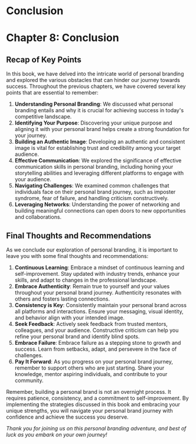 # Conclusion

Chapter 8: Conclusion
=====================

Recap of Key Points
-------------------

In this book, we have delved into the intricate world of personal branding and explored the various obstacles that can hinder our journey towards success. Throughout the previous chapters, we have covered several key points that are essential to remember:

1. **Understanding Personal Branding**: We discussed what personal branding entails and why it is crucial for achieving success in today's competitive landscape.
2. **Identifying Your Purpose**: Discovering your unique purpose and aligning it with your personal brand helps create a strong foundation for your journey.
3. **Building an Authentic Image**: Developing an authentic and consistent image is vital for establishing trust and credibility among your target audience.
4. **Effective Communication**: We explored the significance of effective communication skills in personal branding, including honing your storytelling abilities and leveraging different platforms to engage with your audience.
5. **Navigating Challenges**: We examined common challenges that individuals face on their personal brand journey, such as imposter syndrome, fear of failure, and handling criticism constructively.
6. **Leveraging Networks**: Understanding the power of networking and building meaningful connections can open doors to new opportunities and collaborations.

Final Thoughts and Recommendations
----------------------------------

As we conclude our exploration of personal branding, it is important to leave you with some final thoughts and recommendations:

1. **Continuous Learning**: Embrace a mindset of continuous learning and self-improvement. Stay updated with industry trends, enhance your skills, and adapt to changes in the professional landscape.
2. **Embrace Authenticity**: Remain true to yourself and your values throughout your personal brand journey. Authenticity resonates with others and fosters lasting connections.
3. **Consistency is Key**: Consistently maintain your personal brand across all platforms and interactions. Ensure your messaging, visual identity, and behavior align with your intended image.
4. **Seek Feedback**: Actively seek feedback from trusted mentors, colleagues, and your audience. Constructive criticism can help you refine your personal brand and identify blind spots.
5. **Embrace Failure**: Embrace failure as a stepping stone to growth and success. Learn from setbacks, adapt, and persevere in the face of challenges.
6. **Pay It Forward**: As you progress on your personal brand journey, remember to support others who are just starting. Share your knowledge, mentor aspiring individuals, and contribute to your community.

Remember, building a personal brand is not an overnight process. It requires patience, consistency, and a commitment to self-improvement. By implementing the strategies discussed in this book and embracing your unique strengths, you will navigate your personal brand journey with confidence and achieve the success you deserve.

*Thank you for joining us on this personal branding adventure, and best of luck as you embark on your own journey!*